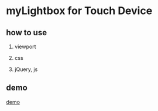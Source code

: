 # myLightbox for Touch Device

## how to use

1. viewport

    <!--header-->
    <meta name="viewport" content="width=device-width, initial-scale=1 user-scalable=no">
    <!--/header-->

2. css

    <link rel="stylesheet" href="/path/to/your/stylesheet.css">
    <link rel="stylesheet" href="/path/to/your/cssDir/jquery.myLightbox.css">

3. jQuery, js

    <script src="https://code.jquery.com/jquery-x.x.x.min.js"></script>
    <script src="/path/to/your/jsDir/jquery.myLightbox.js"></script>
    <script>
    (function($, window, document) {
      $(function() {
        // mylightbox
        $('.myLightbox').myLightbox();
      });
    }(window.jQuery, window, document));
    </script>

## demo

[demo](http://kanali.digi2.jp/myLightbox/)



